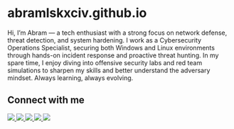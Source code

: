 # abramlskxciv.github.io

Hi, I’m Abram — a tech enthusiast with a strong focus on network defense, threat detection, and system hardening. I work as a Cybersecurity Operations Specialist, securing both Windows and Linux environments through hands-on incident response and proactive threat hunting. In my spare time, I enjoy diving into offensive security labs and red team simulations to sharpen my skills and better understand the adversary mindset.
Always learning, always evolving.


## Connect with me

<a href="https://linkedin.com/in/yourhandle" target="_blank">
  <img src="https://img.shields.io/badge/LinkedIn-blue?style=for-the-badge&logo=linkedin" />
</a>
<a href="https://linkedin.com/in/yourhandle" target="_blank">
  <img src="https://img.shields.io/badge/Facebook-blue?style=for-the-badge&logo=facebook" />
</a>
<a href="https://x.com/abramlskxciv" target="_blank">
  <img src="https://img.shields.io/badge/-black?style=for-the-badge&logo=X" />
</a>
<a href="https://instagram.com/abramlskxciv" target="_blank">
  <img src="https://img.shields.io/badge/Instagram-%23E4405F?style=for-the-badge&logo=instagram" />
</a>
<a href="https://github.com/abramlskxciv" target="_blank">
  <img src="https://img.shields.io/badge/-grey?style=for-the-badge&logo=github" />
</a>
